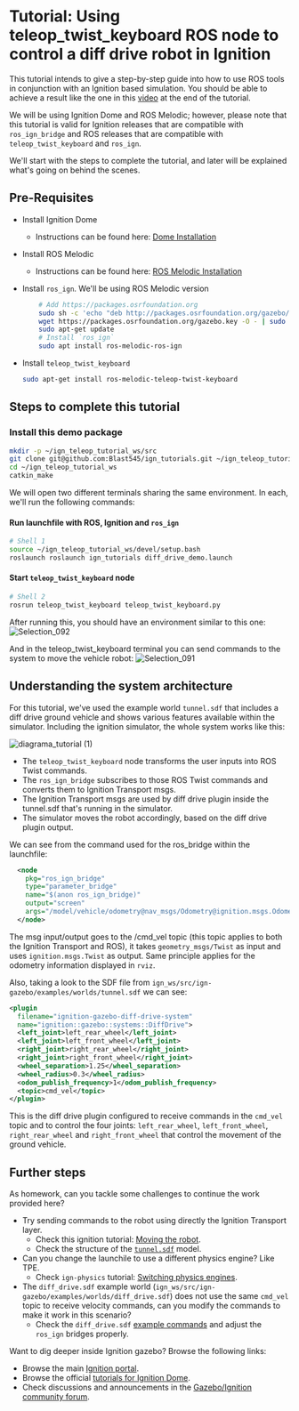 # Tutorial: Using teleop_twist_keyboard ROS node to control a diff drive robot in Ignition
This tutorial intends to give a step-by-step guide into how to use ROS tools in conjunction with an Ignition based simulation.
You should be able to achieve a result like the one in this [video](https://youtu.be/2ZiRw2ZkTOY) at the end of the tutorial.

We will be using Ignition Dome and ROS Melodic; however, please note that this tutorial is valid for Ignition releases that are compatible with `ros_ign_bridge` and ROS releases that are compatible with `teleop_twist_keyboard` and `ros_ign`.

We'll start with the steps to complete the tutorial, and later will be explained what's going on behind the scenes.

## Pre-Requisites

+ Install Ignition Dome
	+ Instructions can be found here: [Dome Installation](https://ignitionrobotics.org/docs/dome)

+ Install ROS Melodic
	+ Instructions can be found here: [ROS Melodic Installation](http://wiki.ros.org/melodic/Installation)

+ Install `ros_ign`. We'll be using ROS Melodic version
	``` bash
        # Add https://packages.osrfoundation.org
        sudo sh -c 'echo "deb http://packages.osrfoundation.org/gazebo/ubuntu-stable `lsb_release -cs` main" > /etc/apt/sources.list.d/gazebo-stable.list'
        wget https://packages.osrfoundation.org/gazebo.key -O - | sudo apt-key add -
        sudo apt-get update
        # Install `ros_ign`
        sudo apt install ros-melodic-ros-ign
	```

+ Install `teleop_twist_keyboard`
	``` bash
	sudo apt-get install ros-melodic-teleop-twist-keyboard
	```

## Steps to complete this tutorial

### Install this demo package

``` bash
mkdir -p ~/ign_teleop_tutorial_ws/src
git clone git@github.com:Blast545/ign_tutorials.git ~/ign_teleop_tutorial_ws/src
cd ~/ign_teleop_tutorial_ws
catkin_make
```

We will open two different terminals sharing the same environment. In each, we'll run the following commands:

#### Run launchfile with ROS, Ignition and `ros_ign`
```bash
# Shell 1
source ~/ign_teleop_tutorial_ws/devel/setup.bash
roslaunch roslaunch ign_tutorials diff_drive_demo.launch
```

#### Start `teleop_twist_keyboard` node
```bash
# Shell 2
rosrun teleop_twist_keyboard teleop_twist_keyboard.py
```

After running this, you should have an environment similar to this one:
![Selection_092](https://user-images.githubusercontent.com/8069967/113123464-fe509200-91ea-11eb-89a4-6d4a8406e6ef.png)

And in the teleop_twist_keyboard terminal you can send commands to the system to move the vehicle robot:
![Selection_091](https://user-images.githubusercontent.com/8069967/113123514-0ad4ea80-91eb-11eb-989b-46ce8fbaefdc.png)

## Understanding the system architecture

For this tutorial, we've used the example world `tunnel.sdf` that includes a diff drive ground vehicle and shows various features available within the simulator. Including the ignition simulator, the whole system works like this:

![diagrama_tutorial (1)](https://user-images.githubusercontent.com/8069967/113031878-99068d80-9165-11eb-8fce-2e31c104e5eb.png)

* The `teleop_twist_keyboard` node transforms the user inputs into ROS Twist commands. 
* The `ros_ign_bridge` subscribes to those ROS Twist commands and converts them to Ignition Transport msgs.
*  The Ignition Transport msgs are used by diff drive plugin inside the tunnel.sdf that's running in the simulator.
* The simulator moves the robot accordingly, based on the diff drive plugin output.

We can see from the command used for the ros_bridge within the launchfile: 
```xml
  <node
    pkg="ros_ign_bridge"
    type="parameter_bridge"
    name="$(anon ros_ign_bridge)"
    output="screen"
    args="/model/vehicle/odometry@nav_msgs/Odometry@ignition.msgs.Odometry /cmd_vel@geometry_msgs/Twist@ignition.msgs.Twist ">
  </node>
```
The msg input/output goes to the /cmd_vel topic (this topic applies to both the Ignition Transport and ROS), it takes `geometry_msgs/Twist` as input and uses `ignition.msgs.Twist` as output. Same principle applies for the odometry information displayed in `rviz`.

Also, taking a look to the SDF file from `ign_ws/src/ign-gazebo/examples/worlds/tunnel.sdf` we can see:

``` xml
<plugin
  filename="ignition-gazebo-diff-drive-system"
  name="ignition::gazebo::systems::DiffDrive">
  <left_joint>left_rear_wheel</left_joint>
  <left_joint>left_front_wheel</left_joint>
  <right_joint>right_rear_wheel</right_joint>
  <right_joint>right_front_wheel</right_joint>
  <wheel_separation>1.25</wheel_separation>
  <wheel_radius>0.3</wheel_radius>
  <odom_publish_frequency>1</odom_publish_frequency>
  <topic>cmd_vel</topic>
</plugin>
```
This is the diff drive plugin configured to receive commands in the `cmd_vel` topic and to control the four joints: `left_rear_wheel`, `left_front_wheel`, `right_rear_wheel` and `right_front_wheel` that control the movement of the ground vehicle.

## Further steps

As homework, can you tackle some challenges to continue the work provided here?

* Try sending commands to the robot using directly the Ignition Transport layer.
  * Check this ignition tutorial: [Moving the robot](https://ignitionrobotics.org/docs/dome/moving_robot).
  * Check the structure of the [`tunnel.sdf`](https://github.com/ignitionrobotics/ign-gazebo/blob/ign-gazebo4/examples/worlds/tunnel.sdf#L1575) model.
* Can you change the launchile to use a different physics engine? Like TPE.
  * Check `ign-physics` tutorial: [Switching physics engines](https://github.com/ignitionrobotics/ign-physics/blob/ign-physics3/tutorials/04-switching-physics-engines.md).
* The `diff_drive.sdf` example world (`ign_ws/src/ign-gazebo/examples/worlds/diff_drive.sdf`) does not use the same `cmd_vel` topic to receive velocity commands, can you modify the commands to make it work in this scenario?
  * Check the `diff_drive.sdf` [example commands](https://github.com/ignitionrobotics/ign-gazebo/blob/ign-gazebo4//examples/worlds/diff_drive.sdf#L7) and adjust the `ros_ign` bridges properly.

Want to dig deeper inside Ignition gazebo? Browse the following links:

* Browse the main [Ignition portal](https://ignitionrobotics.org/home).
* Browse the official [tutorials for Ignition Dome](https://ignitionrobotics.org/docs/dome).
* Check discussions and announcements in the [Gazebo/Ignition community forum](https://community.gazebosim.org/).
